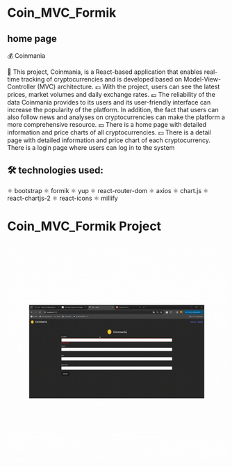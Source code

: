 # Coin_MVC_Formik

## home page
💰 Coinmania

💸 This project, Coinmania, is a React-based application that enables real-time tracking of cryptocurrencies and is developed based on Model-View-Controller (MVC) architecture. 
💷 With the project, users can see the latest prices, market volumes and daily exchange rates. 
💶 The reliability of the data Coinmania provides to its users and its user-friendly interface can increase the popularity of the platform. In addition, the fact that users can also follow news and analyses on cryptocurrencies can make the platform a more comprehensive resource.
💴 There is a home page with detailed information and price charts of all cryptocurrencies. 
💵 There is a detail page with detailed information and price chart of each cryptocurrency. 
There is a login page where users can log in to the system
 
## 🛠 technologies used: 
⚛ bootstrap
⚛ formik
⚛ yup
⚛ react-router-dom
⚛ axios
⚛ chart.js
⚛ react-chartjs-2
⚛ react-icons
⚛ millify

# Coin_MVC_Formik Project

<img src="./public/Coin_MVC_Formik.gif"/>

